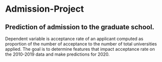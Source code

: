 # Admission-Project
Prediction of admission to the graduate school.
------------------------------------------------------------------------------------------------------
Dependent variable is acceptance rate of an applicant computed as proportion of the number of acceptance to the number of total universities applied. The goal is to determine features that impact acceptance rate on the 2010-2019 data and make predictions for 2020.
